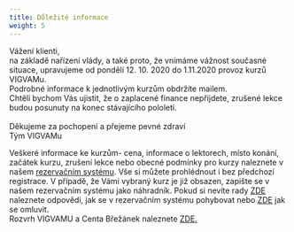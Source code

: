 ```yaml
---
title: Důležité informace
weight: 5
---
```

Vážení klienti,\
na základě nařízení vlády, a také proto, že vnímáme vážnost současné situace, upravujeme od pondělí 12. 10. 2020 do 1.11.2020 provoz kurzů VIGVAMu.\
Podrobné informace k jednotlivým kurzům obdržíte mailem.\
Chtěli bychom Vás ujistit, že o zaplacené finance nepřijdete, zrušené lekce budou posunuty na konec stávajícího pololetí.\
\
Děkujeme za pochopení a přejeme pevné zdraví\
Tým VIGVAMu

Veškeré informace ke kurzům- cena, informace o lektorech, místo konání, začátek kurzu, zrušení lekce nebo obecné podmínky pro kurzy naleznete v našem [rezervačním systému](https://vigvam.webooker.eu/). Vše si můžete prohlédnout i bez předchozí registrace. V případě, že Vámi vybraný kurz je již obsazen, zapište se v našem rezervačním systému jako náhradník. Pokud si nevíte rady [ZDE](https://vigvam.webooker.eu/HtmlContent?contentType=1) naleznete odpovědi, jak se v rezervačním systému pohybovat nebo [ZDE](https://webooker.freshdesk.com/support/solutions/articles/19000065943-omluvy-a-n%C3%A1hrady-ze-strany-klienta-verze-pro-pc) jak se omluvit.\
Rozvrh VIGVAMU a Centa Břežánek naleznete [ZDE.](https://www.brezanek.cz/assets/1-dokumenty/rozvrh_1_pol_2020_21.pdf)
